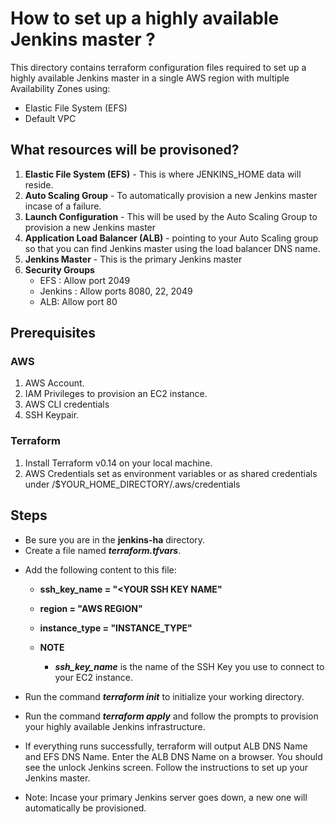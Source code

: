 # How to set up a highly available Jenkins master ?
This directory contains terraform configuration files required
to set up a highly available Jenkins master in a single AWS region 
with multiple Availability Zones using: 
- Elastic File System (EFS)
- Default VPC

## What resources will be provisoned?
1. **Elastic File System (EFS)** - This is where JENKINS_HOME data will reside. 
2. **Auto Scaling Group** - To automatically provision a new Jenkins master incase of a failure.
3. **Launch Configuration** - This will be used by the Auto Scaling Group to provision a new Jenkins master
4. **Application Load Balancer (ALB)** - pointing to your Auto Scaling group so that you can find Jenkins master 
   using the load balancer DNS name.
5. **Jenkins Master** - This is the primary Jenkins master
4. **Security Groups** 
   - EFS : Allow port 2049
   - Jenkins : Allow ports 8080, 22, 2049
   - ALB: Allow port 80

## Prerequisites

### AWS
1. AWS Account. 
2. IAM Privileges to provision an EC2 instance.
3. AWS CLI credentials
4. SSH Keypair.

### Terraform
1. Install Terraform v0.14 on your local machine.
2. AWS Credentials set as environment variables or as shared credentials under /$YOUR_HOME_DIRECTORY/.aws/credentials


## Steps
* Be sure you are in the **jenkins-ha** directory.
* Create a file named ***terraform.tfvars***.
- Add the following content to this file:
    - **ssh_key_name = "<YOUR SSH KEY NAME"**
    - **region = "AWS REGION"**
    - **instance_type = "INSTANCE_TYPE"**

    - **NOTE**
        - ***ssh_key_name*** is the name of the SSH Key you use to connect to your EC2 instance.

* Run the command ***terraform init*** to initialize your working directory.

* Run the command ***terraform apply*** and follow the prompts to provision your highly available Jenkins infrastructure.

* If everything runs successfully, terraform will output ALB DNS Name and EFS DNS Name. 
  Enter the ALB DNS Name on a browser. You should see the unlock Jenkins screen. Follow the instructions to set up your 
  Jenkins master.

* Note: Incase your primary Jenkins server goes down, a new one will automatically be provisioned.
